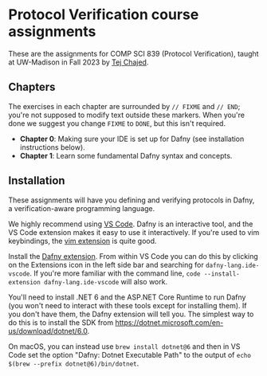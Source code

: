 # Protocol Verification course assignments

These are the assignments for COMP SCI 839 (Protocol Verification), taught at
UW-Madison in Fall 2023 by [Tej Chajed](https://www.chajed.io/).

## Chapters

The exercises in each chapter are surrounded by `// FIXME` and `// END`; you're
not supposed to modify text outside these markers. When you're done we suggest
you change `FIXME` to `DONE`, but this isn't required.

- **Chapter 0**: Making sure your IDE is set up for Dafny (see installation
  instructions below).
- **Chapter 1**: Learn some fundamental Dafny syntax and concepts.

## Installation

These assignments will have you defining and verifying protocols in Dafny, a
verification-aware programming language.

We highly recommend using [VS Code](https://code.visualstudio.com/). Dafny is
an interactive tool, and the VS Code extension makes it easy to use it
interactively. If you're used to vim keybindings, the [vim
extension](https://marketplace.visualstudio.com/items?itemName=vscodevim.vim)
is quite good.

Install the [Dafny
extension](https://marketplace.visualstudio.com/items?itemName=dafny-lang.ide-vscode).
From within VS Code you can do this by clicking on the Extensions icon in the
left side bar and searching for `dafny-lang.ide-vscode`. If you're more
familiar with the command line, `code --install-extension
dafny-lang.ide-vscode` will also work.

You'll need to install .NET 6 and the ASP.NET Core Runtime to run Dafny (you
won't need to interact with these tools except for installing them). If you
don't have them, the Dafny extension will tell you. The simplest way to do this
is to install the SDK from
<https://dotnet.microsoft.com/en-us/download/dotnet/6.0>.

On macOS, you can instead use `brew install dotnet@6` and then in VS Code set
the option "Dafny: Dotnet Executable Path" to the output of `echo $(brew
--prefix dotnet@6)/bin/dotnet`.
